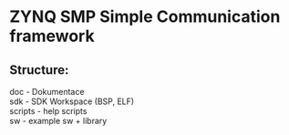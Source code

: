 # ZYNQ SMP Simple Communication framework

## Structure:
doc - Dokumentace<br/>
sdk - SDK Workspace (BSP, ELF)<br/>
scripts - help scripts<br/>
sw - example sw + library<br/>
